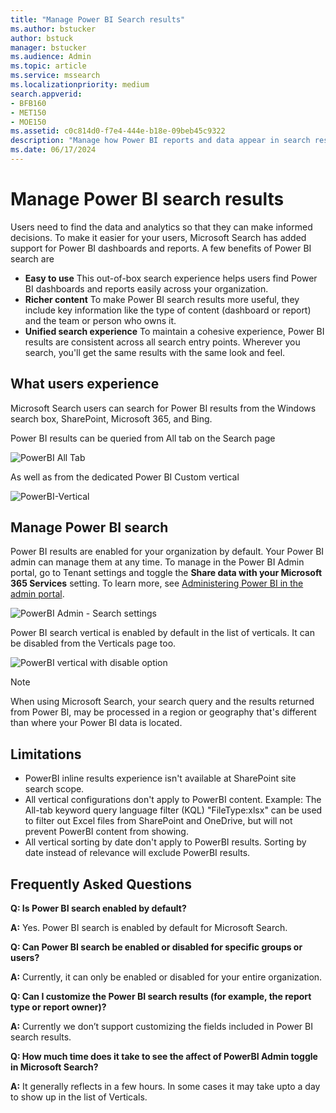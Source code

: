 ```yaml
---
title: "Manage Power BI Search results"
ms.author: bstucker
author: bstuck
manager: bstucker
ms.audience: Admin
ms.topic: article
ms.service: mssearch
ms.localizationpriority: medium
search.appverid:
- BFB160
- MET150
- MOE150
ms.assetid: c0c814d0-f7e4-444e-b18e-09beb45c9322
description: "Manage how Power BI reports and data appear in search results"
ms.date: 06/17/2024
---
```


# Manage Power BI search results

Users need to find the data and analytics so that they can make informed decisions. To make it easier for your users, Microsoft Search has added support for Power BI dashboards and reports. A few benefits of Power BI search are

* **Easy to use** This out-of-box search experience helps users find Power BI dashboards and reports easily across your organization.
* **Richer content** To make Power BI search results more useful, they include key information like the type of content (dashboard or report) and the team or person who owns it.
* **Unified search experience** To maintain a cohesive experience, Power BI results are consistent across all search entry points. Wherever you search, you'll get the same results with the same look and feel.

## What users experience

Microsoft Search users can search for Power BI results from the Windows search box, SharePoint, Microsoft 365, and Bing. 

Power BI results can be queried from All tab on the Search page

![PowerBI All Tab](https://github.com/MicrosoftDocs/OfficeDocs-MicrosoftSearch-pr/assets/72018014/70c6d1c8-5863-4518-b0b6-10da777ec96e)

As well as from the dedicated Power BI Custom vertical

![PowerBI-Vertical](https://github.com/MicrosoftDocs/OfficeDocs-MicrosoftSearch-pr/assets/72018014/1a0bc8ac-0c8e-42f7-b4e7-8ff41539774c)

## Manage Power BI search 

Power BI results are enabled for your organization by default. Your Power BI admin can manage them at any time. To manage in the Power BI Admin portal, go to Tenant settings and toggle the **Share data with your Microsoft 365 Services** setting. To learn more, see [Administering Power BI in the admin portal](/power-bi/admin/service-admin-portal#use-global-search-for-power-bi-preview).

![PowerBI Admin - Search settings](https://github.com/MicrosoftDocs/OfficeDocs-MicrosoftSearch-pr/assets/72018014/c3641943-85d4-43b7-8952-613ebe6868de)

Power BI search vertical is enabled by default in the list of verticals. It can be disabled from the Verticals page too.

![PowerBI vertical with disable option](https://github.com/MicrosoftDocs/OfficeDocs-MicrosoftSearch-pr/assets/72018014/1a6d05a3-69ed-4ab4-b662-2c4ed0516675)

> [!NOTE]
> When using Microsoft Search, your search query and the results returned from Power BI, may be processed in a region or geography that's different than where your Power BI data is located.

## Limitations

* PowerBI inline results experience isn't available at SharePoint site search scope.
* All vertical configurations don't apply to PowerBI content. Example: The All-tab keyword query language filter (KQL) "FileType:xlsx" can be used to filter out Excel files from SharePoint and OneDrive, but will not prevent PowerBI content from showing.
* All vertical sorting by date don't apply to PowerBI results. Sorting by date instead of relevance will exclude PowerBI results.

## Frequently Asked Questions

**Q: Is Power BI search enabled by default?**

**A:** Yes. Power BI search is enabled by default for Microsoft Search. 

**Q: Can Power BI search be enabled or disabled for specific groups or users?**

**A:** Currently, it can only be enabled or disabled for your entire organization.


**Q: Can I customize the Power BI search results (for example, the report type or report owner)?**

**A:** Currently we don’t support customizing the fields included in Power BI search results.

**Q: How much time does it take to see the affect of PowerBI Admin toggle in Microsoft Search?**

**A:** It generally reflects in a few hours. In some cases it may take upto a day to show up in the list of Verticals.